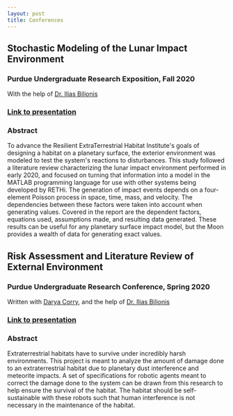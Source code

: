 ```yaml
---
layout: post
title: Conferences
---
```


## Stochastic Modeling of the Lunar Impact Environment
### Purdue Undergraduate Research Exposition, Fall 2020

With the help of [Dr. Ilias Bilionis](https://engineering.purdue.edu/ME/People/ptProfile?resource_id=113500)

### [Link to presentation](https://www.youtube.com/watch?v=H6tc1JsMqLY)

### Abstract

To advance the Resilient ExtraTerrestrial Habitat Institute's goals of designing a habitat on a planetary surface,
the exterior environment was modeled to test the system's reactions to disturbances. This study followed a
literature review characterizing the lunar impact environment performed in early 2020, and focused on turning
that information into a model in the MATLAB programming language for use with other systems being
developed by RETHi. The generation of impact events depends on a four-element Poisson process in space,
time, mass, and velocity. The dependencies between these factors were taken into account when generating
values. Covered in the report are the dependent factors, equations used, assumptions made, and resulting
data generated. These results can be useful for any planetary surface impact model, but the Moon provides a
wealth of data for generating exact values.


## Risk Assessment and Literature Review of External Environment 
### Purdue Undergraduate Research Conference, Spring 2020

Written with [Darya Corry](https://www.linkedin.com/in/darya-corry1234/), and the help of [Dr. Ilias Bilionis](https://engineering.purdue.edu/ME/People/ptProfile?resource_id=113500)

### [Link to presentation](https://www.youtube.com/watch?v=SNOWJaNHg_4)

### Abstract

Extraterrestrial habitats have to survive under incredibly harsh environments. This project is meant to analyze
the amount of damage done to an extraterrestrial habitat due to planetary dust interference and meteorite
impacts. A set of specifications for robotic agents meant to correct the damage done to the system can be
drawn from this research to help ensure the survival of the habitat. The habitat should be self-sustainable with
these robots such that human interference is not necessary in the maintenance of the habitat.